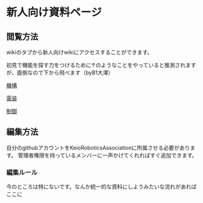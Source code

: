 # 新人向け資料ページ

## 閲覧方法
wikiのタブから新人向けwikiにアクセスすることができます。

初見で機能を探す力をつけるために↑のようなことをやっていると推測されますが、面倒なので下から飛べます（byB1大澤）

[機構](https://github.com/KeioRoboticsAssociation/mech_intro/blob/main/index.md)

[電装](https://github.com/KeioRoboticsAssociation/introduction-training/wiki/)

[制御](https://github.com/KeioRoboticsAssociation/introduction-training/wiki/%E5%88%B6%E5%BE%A1%E7%8F%AD)

## 編集方法
自分のgithubアカウントをKeioRoboticsAssociationに所属させる必要があります。
管理者権限を持っているメンバーに一声かけてくれればすぐ追加できます。

### 編集ルール
今のところは特にないです。なんか統一的な資料にしようみたいな流れがあればここに
